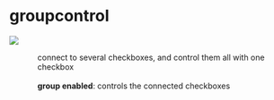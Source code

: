 
<a name=groupcontrol></a><br>
# <b>groupcontrol</b>
<img src="../images/groupcontrol.png"><br>
<div style="display:inline-block;margin-left:50px;">
connect to several checkboxes, and control them all with one checkbox<br/><br/>
<b>group enabled</b>: controls the connected checkboxes<br>
